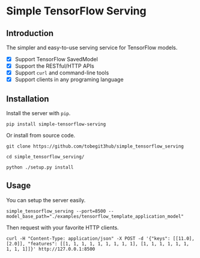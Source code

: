 # Simple TensorFlow Serving

## Introduction

The simpler and easy-to-use serving service for TensorFlow models. 

* [x] Support TensorFlow SavedModel
* [x] Support the RESTful/HTTP APIs
* [x] Support `curl` and command-line tools
* [x] Support clients in any programing language

## Installation

Install the server with `pip`.

```
pip install simple-tensorflow-serving
```

Or install from source code.

```
git clone https://github.com/tobegit3hub/simple_tensorflow_serving

cd simple_tensorflow_serving/

python ./setup.py install
```

## Usage

You can setup the server easily.

```
simple_tensorflow_serving --port=8500 --model_base_path="./examples/tensorflow_template_application_model"
```

Then request with your favorite HTTP clients.

```
curl -H "Content-Type: application/json" -X POST -d '{"keys": [[11.0], [2.0]], "features": [[1, 1, 1, 1, 1, 1, 1, 1, 1], [1, 1, 1, 1, 1, 1, 1, 1, 1]]}' http://127.0.0.1:8500
```

![]()